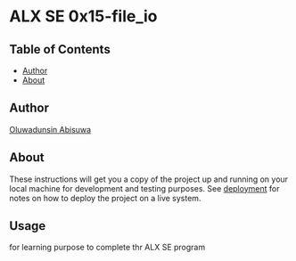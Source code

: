 # ALX SE 0x15-file_io

## Table of Contents

- [Author](#https://github.com/dunsin-cyber)
- [About](#https://intranet.alxswe.com/projects/234)

## Author <a name = "Abisuwa Oluwadunsin TImothy"></a>

[Oluwadunsin Abisuwa](#https://github.com/dunsin-cyber)

## About <a name = "getting_started"></a>

These instructions will get you a copy of the project up and running on your local machine for development and testing purposes. See [deployment](#deployment) for notes on how to deploy the project on a live system.

## Usage <a name = "usage"></a>

for learning purpose to complete thr ALX SE program
